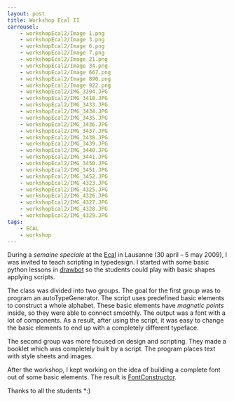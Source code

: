 ```yaml
---
layout: post
title: Workshop Ecal II
carrousel:
    - workshopEcal2/Image 1.png
    - workshopEcal2/Image 3.png
    - workshopEcal2/Image 6.png
    - workshopEcal2/Image 7.png
    - workshopEcal2/Image 21.png
    - workshopEcal2/Image 34.png
    - workshopEcal2/Image 667.png
    - workshopEcal2/Image 890.png
    - workshopEcal2/Image 922.png
    - workshopEcal2/IMG_3394.JPG
    - workshopEcal2/IMG_3418.JPG
    - workshopEcal2/IMG_3433.JPG
    - workshopEcal2/IMG_3434.JPG
    - workshopEcal2/IMG_3435.JPG
    - workshopEcal2/IMG_3436.JPG
    - workshopEcal2/IMG_3437.JPG
    - workshopEcal2/IMG_3438.JPG
    - workshopEcal2/IMG_3439.JPG
    - workshopEcal2/IMG_3440.JPG
    - workshopEcal2/IMG_3441.JPG
    - workshopEcal2/IMG_3450.JPG
    - workshopEcal2/IMG_3451.JPG
    - workshopEcal2/IMG_3452.JPG
    - workshopEcal2/IMG_4323.JPG
    - workshopEcal2/IMG_4325.JPG
    - workshopEcal2/IMG_4326.JPG
    - workshopEcal2/IMG_4327.JPG
    - workshopEcal2/IMG_4328.JPG
    - workshopEcal2/IMG_4329.JPG
tags:
    - ECAL
    - workshop
---
```


During a *semaine speciale* at the [Ecal][ECAL] in Lausanne (30 april – 5 may 2009), I was invited to teach scripting in typedesign. I started with some basic python lessons in [drawbot](http://www.drawbot.com/) so the students could play with basic shapes applying scripts.

<!--more-->

The class was divided into two groups. The goal for the first group was to program an autoTypeGenerator. The script uses predefined basic elements to construct a whole alphabet. These basic elements have *magnetic points* inside, so they were able to connect smoothly. The output was a font with a lot of components. As a result, after using the script, it was easy to change the basic elements to end up with a completely different typeface.

The second group was more focused on design and scripting. They made a booklet which was completely built by a script. The program places text with style sheets and images.

After the workshop, I kept working on the idea of building a complete font out of some basic elements. The result is [FontConstructor](http://www.fontconstructor.com/).

Thanks to all the students *:)

[ECAL]: http://www.ecal.ch/

